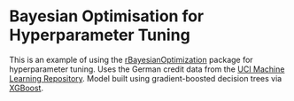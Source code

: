 # Bayesian Optimisation for Hyperparameter Tuning

This is an example of using the [rBayesianOptimization][3] package for hyperparameter tuning. Uses the German credit data from the [UCI Machine Learning Repository][1]. Model built using gradient-boosted decision trees via [XGBoost][2].

[1]: https://archive.ics.uci.edu/ml/index.php
[2]: https://xgboost.ai/
[3]: https://cran.r-project.org/web/packages/rBayesianOptimization/index.html
